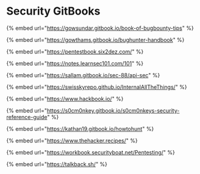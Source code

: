 # Security GitBooks

{% embed url="https://gowsundar.gitbook.io/book-of-bugbounty-tips" %}

{% embed url="https://gowthams.gitbook.io/bughunter-handbook" %}

{% embed url="https://pentestbook.six2dez.com/" %}

{% embed url="https://notes.learnsec101.com/101" %}

{% embed url="https://sallam.gitbook.io/sec-88/api-sec" %}

{% embed url="https://swisskyrepo.github.io/InternalAllTheThings/" %}

{% embed url="https://www.hackbook.io/" %}

{% embed url="https://s0cm0nkey.gitbook.io/s0cm0nkeys-security-reference-guide" %}

{% embed url="https://kathan19.gitbook.io/howtohunt" %}

{% embed url="https://www.thehacker.recipes/" %}

{% embed url="https://workbook.securityboat.net/Pentesting/" %}

{% embed url="https://talkback.sh/" %}
